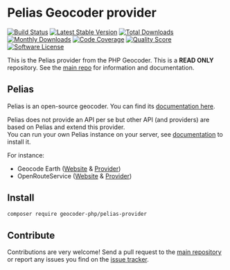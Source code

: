 # Pelias Geocoder provider

[![Build Status](https://travis-ci.org/geocoder-php/pelias-provider.svg?branch=master)](http://travis-ci.org/geocoder-php/pelias-provider)
[![Latest Stable Version](https://poser.pugx.org/geocoder-php/pelias-provider/v/stable)](https://packagist.org/packages/geocoder-php/pelias-provider)
[![Total Downloads](https://poser.pugx.org/geocoder-php/pelias-provider/downloads)](https://packagist.org/packages/geocoder-php/pelias-provider)
[![Monthly Downloads](https://poser.pugx.org/geocoder-php/pelias-provider/d/monthly.png)](https://packagist.org/packages/geocoder-php/pelias-provider)
[![Code Coverage](https://img.shields.io/scrutinizer/coverage/g/geocoder-php/pelias-provider.svg?style=flat-square)](https://scrutinizer-ci.com/g/geocoder-php/pelias-provider)
[![Quality Score](https://img.shields.io/scrutinizer/g/geocoder-php/pelias-provider.svg?style=flat-square)](https://scrutinizer-ci.com/g/geocoder-php/pelias-provider)
[![Software License](https://img.shields.io/badge/license-MIT-brightgreen.svg?style=flat-square)](LICENSE)

This is the Pelias provider from the PHP Geocoder. This is a **READ ONLY** repository. See the
[main repo](https://github.com/geocoder-php/Geocoder) for information and documentation.

## Pelias

Pelias is an open-source geocoder. You can find its [documentation here](https://github.com/pelias/documentation).

Pelias does not provide an API per se but other API (and providers) are based on Pelias and extend this provider.  
You can run your own Pelias instance on your server, see [documentation](https://github.com/pelias/documentation/blob/master/getting_started_install.md) to install it.

For instance:

- Geocode Earth ([Website](https://geocode.earth/) & [Provider](https://github.com/geocoder-php/geocode-earth-provider))
- OpenRouteService ([Website](https://openrouteservice.org/) & [Provider](https://github.com/geocoder-php/openrouteservice-provider))

## Install

```bash
composer require geocoder-php/pelias-provider
```

## Contribute

Contributions are very welcome! Send a pull request to the [main repository](https://github.com/geocoder-php/Geocoder) or
report any issues you find on the [issue tracker](https://github.com/geocoder-php/Geocoder/issues).
